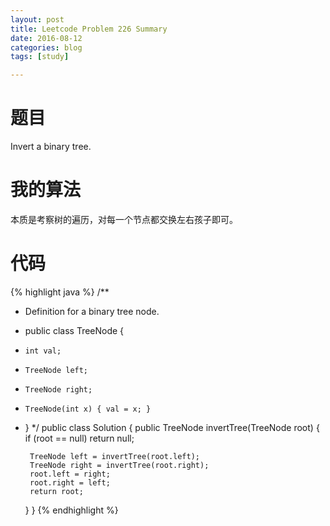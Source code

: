 ```yaml
---
layout: post
title: Leetcode Problem 226 Summary
date: 2016-08-12
categories: blog
tags: [study]

---
```


# 题目

Invert a binary tree.



# 我的算法

本质是考察树的遍历，对每一个节点都交换左右孩子即可。

# 代码

{% highlight java %}
/**
 * Definition for a binary tree node.
 * public class TreeNode {
 *     int val;
 *     TreeNode left;
 *     TreeNode right;
 *     TreeNode(int x) { val = x; }
 * }
 */
public class Solution {
    public TreeNode invertTree(TreeNode root) {
        if (root == null) return null;
        
        TreeNode left = invertTree(root.left);
        TreeNode right = invertTree(root.right);
        root.left = right;
        root.right = left;
        return root;
    }
}
{% endhighlight %}